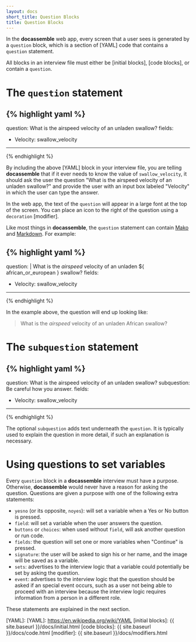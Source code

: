 ```yaml
---
layout: docs
short_title: Question Blocks
title: Question Blocks
---
```


In the **docassemble** web app, every screen that a user sees is
generated by a `question` block, which is a section of [YAML] code
that contains a `question` statement.

All blocks in an interview file must either be [initial blocks],
[code blocks], or contain a `question`.

# The `question` statement

{% highlight yaml %}
---
question: What is the airspeed velocity of an unladen swallow?
fields:
  - Velocity: swallow_velocity
---
{% endhighlight %}

By including the above [YAML] block in your interview file, you are
telling **docassemble** that if it ever needs to know the value of
`swallow_velocity`, it should ask the user the question "What is the
airspeed velocity of an unladen swallow?" and provide the user with an
input box labeled "Velocity" in which the user can type the answer.

In the web app, the text of the `question` will appear in a large font
at the top of the screen.  You can place an icon to the right of the
question using a `decoration` [modifier].

Like most things in **docassemble**, the `question` statement can
contain [Mako] and [Markdown].  For example:

{% highlight yaml %}
---
question: |
  What is the *airspeed* velocity of an unladen ${ african_or_european }
  swallow?
fields:
  - Velocity: swallow_velocity
---
{% endhighlight %}

In the example above, the question will end up looking like:

> What is the *airspeed* velocity of an unladen African swallow?

# The `subquestion` statement

{% highlight yaml %}
---
question: What is the airspeed velocity of an unladen swallow?
subquestion: Be careful how you answer.
fields:
  - Velocity: swallow_velocity
---
{% endhighlight %}

The optional `subquestion` adds text underneath the `question`.  It is
typically used to explain the question in more detail, if such an
explanation is necessary.

# Using questions to set variables

Every `question` block in a **docassemble** interview must have a
purpose.  Otherwise, **docassemble** would never have a reason for
asking the question.  Questions are given a purpose with one of the
following extra statements:

* `yesno` (or its opposite, `noyes`): will set a variable when a Yes
  or No button is pressed.
* `field`: will set a variable when the user answers the question.
* `buttons` or `choices`: when used without `field`, will ask another
  question or run code.
* `fields`: the question will set one or more variables when
  "Continue" is pressed.
* `signature`: the user will be asked to sign his or her name, and the
  image will be saved as a variable.
* `sets`: advertises to the interview logic that a variable could
  potentially be set by asking the question.
* `event`: advertises to the interview logic that the question should
  be asked if an special event occurs, such as a user not being able
  to proceed with an interview because the interview logic requires
  information from a person in a different role.

These statements are explained in the next section.

[Mako]: http://www.makotemplates.org/
[Markdown]: https://daringfireball.net/projects/markdown/
[YAML]: [YAML]: https://en.wikipedia.org/wiki/YAML
[initial blocks]: {{ site.baseurl }}/docs/initial.html
[code blocks]: {{ site.baseurl }}/docs/code.html
[modifier]: {{ site.baseurl }}/docs/modifiers.html
